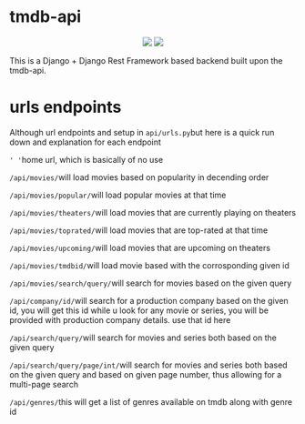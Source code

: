 # tmdb-api
<p align="center"><img src="https://img.shields.io/badge/django-%23092E20.svg?style=for-the-badge&logo=django&logoColor=white" />
<img src="https://img.shields.io/badge/version-1.0.0-blue" /></p>

<p>This is a Django + Django Rest Framework based backend built upon the tmdb-api.</p>

# urls endpoints
<p>Although url endpoints and setup in <code>api/urls.py</code>but here is a quick run down and explanation for each endpoint</p>

<p><code>' '</code>home url, which is basically of no use</p>
<p><code>/api/movies/</code>will load movies based on popularity in decending order</p>
<p><code>/api/movies/popular/</code>will load popular movies at that time</p>
<p><code>/api/movies/theaters/</code>will load movies that are currently playing on theaters</p>
<p><code>/api/movies/toprated/</code>will load movies that are top-rated at that time</p>
<p><code>/api/movies/upcoming/</code>will load movies that are upcoming on theaters</p>
<p><code>/api/movies/tmdbid/</code>will load movie based with the corrosponding given id</p>
<p><code>/api/movies/search/query/</code>will search for movies based on the given query</p>
<p><code>/api/company/id/</code>will search for a production company based on the given id, you will get this id while u look for any movie or series, you will be provided with production company details. use that id here</p>
<p><code>/api/search/query/</code>will search for movies and series both based on the given query</p>
<p><code>/api/search/query/page/int/</code>will search for movies and series both based on the given query and based on given page number, thus allowing for a multi-page search</p>
<p><code>/api/genres/</code>this will get a list of genres available on tmdb along with genre id</p>

